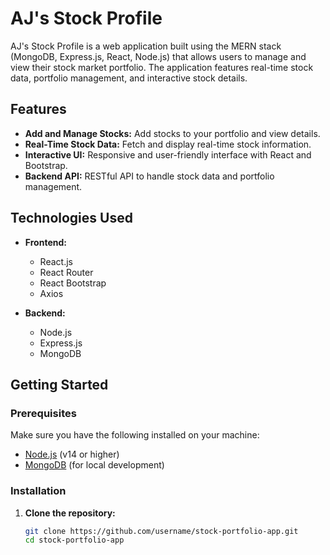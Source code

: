 # AJ's Stock Profile

AJ's Stock Profile is a web application built using the MERN stack (MongoDB, Express.js, React, Node.js) that allows users to manage and view their stock market portfolio. The application features real-time stock data, portfolio management, and interactive stock details.

## Features

- **Add and Manage Stocks:** Add stocks to your portfolio and view details.
- **Real-Time Stock Data:** Fetch and display real-time stock information.
- **Interactive UI:** Responsive and user-friendly interface with React and Bootstrap.
- **Backend API:** RESTful API to handle stock data and portfolio management.

## Technologies Used

- **Frontend:**
  - React.js
  - React Router
  - React Bootstrap
  - Axios

- **Backend:**
  - Node.js
  - Express.js
  - MongoDB

## Getting Started

### Prerequisites

Make sure you have the following installed on your machine:

- [Node.js](https://nodejs.org/) (v14 or higher)
- [MongoDB](https://www.mongodb.com/) (for local development)

### Installation

1. **Clone the repository:**

   ```bash
   git clone https://github.com/username/stock-portfolio-app.git
   cd stock-portfolio-app
